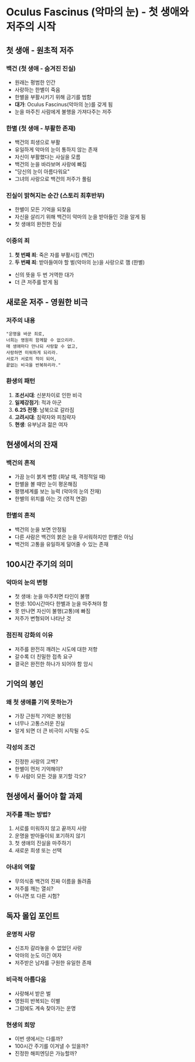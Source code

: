 # Oculus Fascinus (악마의 눈) - 첫 생애와 저주의 시작

## 첫 생애 - 원초적 저주

### 백건 (첫 생애 - 숨겨진 진실)
- 원래는 평범한 인간
- 사랑하는 한별이 죽음
- 한별을 부활시키기 위해 금기를 범함
- **대가**: Oculus Fascinus(악마의 눈)를 갖게 됨
- 눈을 마주친 사람에게 불행을 가져다주는 저주

### 한별 (첫 생애 - 부활한 존재)
- 백건의 희생으로 부활
- 유일하게 악마의 눈이 통하지 않는 존재
- 자신이 부활했다는 사실을 모름
- 백건의 눈을 바라보며 사랑에 빠짐
- "당신의 눈이 아름다워요"
- 그녀의 사랑으로 백건의 저주가 풀림

### 진실이 밝혀지는 순간 (스토리 최후반부)
- 한별이 모든 기억을 되찾음
- 자신을 살리기 위해 백건이 악마의 눈을 받아들인 것을 알게 됨
- 첫 생애의 완전한 진실

### 이중의 죄
1. **첫 번째 죄**: 죽은 자를 부활시킴 (백건)
2. **두 번째 죄**: 받아들여야 할 벌(악마의 눈)을 사랑으로 깸 (한별)
- 신의 뜻을 두 번 거역한 대가
- 더 큰 저주를 받게 됨

## 새로운 저주 - 영원한 비극

### 저주의 내용
```
"운명을 바꾼 죄로,
너희는 영원히 함께할 수 없으리라.
매 생애마다 만나되 사랑할 수 없고,
사랑하면 미워하게 되리라.
서로가 서로의 적이 되어,
끝없는 비극을 반복하리라."
```

### 환생의 패턴
1. **조선시대**: 신분차이로 인한 비극
2. **일제강점기**: 적과 아군
3. **6.25 전쟁**: 남북으로 갈라짐
4. **고려시대**: 침략자와 피침략자
5. **현생**: 유부남과 젊은 여자

## 현생에서의 잔재

### 백건의 흔적
- 가끔 눈이 붉게 변함 (화날 때, 격정적일 때)
- 한별을 볼 때만 눈이 평온해짐
- 평행세계를 보는 능력 (악마의 눈의 잔재)
- 한별의 위치를 아는 것 (영적 연결)

### 한별의 흔적
- 백건의 눈을 보면 안정됨
- 다른 사람은 백건의 붉은 눈을 무서워하지만 한별은 아님
- 백건의 고통을 유일하게 덜어줄 수 있는 존재

## 100시간 주기의 의미

### 악마의 눈의 변형
- 첫 생애: 눈을 마주치면 타인이 불행
- 현생: 100시간마다 한별과 눈을 마주쳐야 함
- 못 만나면 자신이 불행(고통)에 빠짐
- 저주가 변형되어 나타난 것

### 점진적 강화의 이유
- 저주를 완전히 깨려는 시도에 대한 저항
- 갈수록 더 친밀한 접촉 요구
- 결국은 완전한 하나가 되어야 함 암시

## 기억의 봉인

### 왜 첫 생애를 기억 못하는가
- 가장 근원적 기억은 봉인됨
- 너무나 고통스러운 진실
- 알게 되면 더 큰 비극이 시작될 수도

### 각성의 조건
- 진정한 사랑의 고백?
- 한별이 먼저 기억해야?
- 두 사람이 모든 것을 포기할 각오?

## 현생에서 풀어야 할 과제

### 저주를 깨는 방법?
1. 서로를 미워하지 않고 끝까지 사랑
2. 운명을 받아들이되 포기하지 않기
3. 첫 생애의 진실을 마주하기
4. 새로운 희생 또는 선택

### 아내의 역할
- 무의식중 백건의 진짜 이름을 돌려줌
- 저주를 깨는 열쇠?
- 아니면 또 다른 시험?

## 독자 몰입 포인트

### 운명적 사랑
- 신조차 갈라놓을 수 없었던 사랑
- 악마의 눈도 이긴 여자
- 저주받은 남자를 구원한 유일한 존재

### 비극적 아름다움
- 사랑해서 받은 벌
- 영원히 반복되는 이별
- 그럼에도 계속 찾아가는 운명

### 현생의 희망
- 이번 생에서는 다를까?
- 100시간 주기를 이겨낼 수 있을까?
- 진정한 해피엔딩은 가능할까?